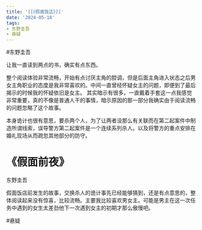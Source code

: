 ```yaml
---
title: '[[《假面饭店》]]'
date: '2024-05-18'
tags:
- 东野圭吾
- 悬疑
---
```

#东野圭吾

让我一直读到两点的书，确实有点东西。

整个阅读体验非常流畅，开始有点讨厌主角的腔调，但是后面主角进入状态之后男女主角职业的态度是我非常喜欢的。中间一直曾经怀疑女主的问题，即便到了最后揭示的时候我的怀疑依旧是女主。
其实暗示有很多，一直戴着手套这一点我感觉非常重要，真的不像是普通人干的事情，暗示原因的那一部分我确实由于阅读流畅的问题忽略了这个故事。

本身诡计也很有意思，要杀两个人，为了让两者没那么有关联而在第二起案件中制造所谓线索，误导警方第二起案件是一个连续系列杀人。以及将警方的重点安排在婚礼现场从而疏忽其他部分的防守。



# 《假面前夜》

东野圭吾

假面饭店前发生的故事，交换杀人的诡计事先已经能够猜到，还是有点意思的，整体阅读起来没有惊喜，比较流畅。主要我比较喜欢男女主。可能是男主在这一次任务中遇到的女生太差劲他下一次遇到女主的初期才那么傲慢吧。

#悬疑

